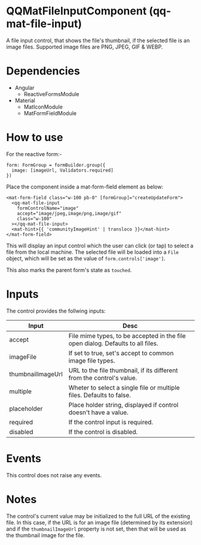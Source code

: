# QQMatFileInputComponent (qq-mat-file-input)

A file input control, that shows the file's thumbnail, if the selected file is
an image files. Supported image files are PNG, JPEG, GIF & WEBP.

# Dependencies

* Angular
  - ReactiveFormsModule
* Material
  - MatIconModule
  - MatFormFieldModule

# How to use

For the reactive form:-

  ```
  form: FormGroup = formBuilder.group({
    image: [imageUrl, Validators.required]
  })
  ```

Place the component inside a mat-form-field element as below:

  ```
  <mat-form-field class="w-100 pb-0" [formGroup]="createUpdateForm">
    <qq-mat-file-input
      formControlName="image"
      accept="image/jpeg,image/png,image/gif"
      class="w-100"
    ></qq-mat-file-input>
    <mat-hint>{{ 'communityImageHint' | transloco }}</mat-hint>
  </mat-form-field>
  ```

This will display an input control which the user can click (or tap) to select
a file from the local machine. The selected file will be loaded into a `File`
object, which will be set as the value of `form.controls['image']`.

This also marks the parent form's state as `touched`.

# Inputs
The control provides the follwing inputs:

| Input  | Desc |
|--------|-------------------------------------------------------- |
| accept | File mime types, to be accepted in the file open dialog. Defaults to all files. |
| imageFile | If set to true, set's accept to common image file types. |
| thumbnailImageUrl | URL to the file thumbnail, if its different from the control's value. |
| multiple | Wheter to select a single file or multiple files. Defaults to false. |
| placeholder | Place holder string, displayed if control doesn't have a value. |
| required | If the control input is required. |
| disabled | If the control is disabled. |

# Events
This control does not raise any events.

# Notes
The control's current value may be initialized to the full URL of the existing
file. In this case, if the URL is for an image file (determined by its
extension) and if the `thumbnailImageUrl` property is not set, then that will be
used as the thumbnail image for the file.
